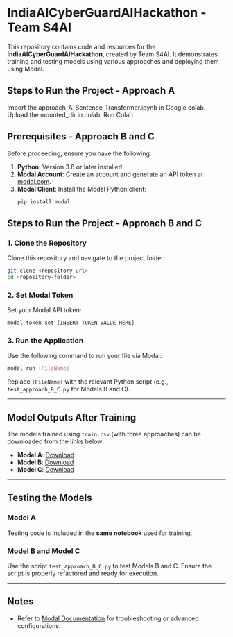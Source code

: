 # IndiaAICyberGuardAIHackathon - Team S4AI

This repository contains code and resources for the **IndiaAICyberGuardAIHackathon**, created by Team S4AI. It demonstrates training and testing models using various approaches and deploying them using Modal.

## Steps to Run the Project - Approach A

Import the approach_A_Sentence_Transformer.ipynb in Google colab. Upload the mounted_dir in colab. Run Colab

## Prerequisites - Approach B and C

Before proceeding, ensure you have the following:

1. **Python**: Version 3.8 or later installed.
2. **Modal Account**: Create an account and generate an API token at [modal.com](https://modal.com).
3. **Modal Client**: Install the Modal Python client:
   ```bash
   pip install modal
   ```

## Steps to Run the Project - Approach B and C

### 1. Clone the Repository

Clone this repository and navigate to the project folder:

```bash
git clone <repository-url>
cd <repository-folder>
```

### 2. Set Modal Token

Set your Modal API token:

```bash
modal token set [INSERT TOKEN VALUE HERE]
```

### 3. Run the Application

Use the following command to run your file via Modal:

```bash
modal run [FileName]
```

Replace `[FileName]` with the relevant Python script (e.g., `test_approach_B_C.py` for Models B and C).

---

## Model Outputs After Training

The models trained using `train.csv` (with three approaches) can be downloaded from the links below:

- **Model A**: [Download](https://drive.google.com/file/d/1-LG9rGpjYR6OBZ6NMBYRv2azNg50jGC2/view?usp=sharing)
- **Model B**: [Download](https://drive.google.com/file/d/1IOqK0LXF_pcyu6Ioou-WrCVCDLo-Muqk/view?usp=sharing)
- **Model C**: [Download](https://drive.google.com/file/d/1qEZEdUeSMOhoEIujnHZleJjv3RuLo75w/view?usp=sharing)

---

## Testing the Models

### Model A

Testing code is included in the **same notebook** used for training.

### Model B and Model C

Use the script `test_approach_B_C.py` to test Models B and C. Ensure the script is properly refactored and ready for execution.

---

## Notes

- Refer to [Modal Documentation](https://modal.com/docs) for troubleshooting or advanced configurations.

